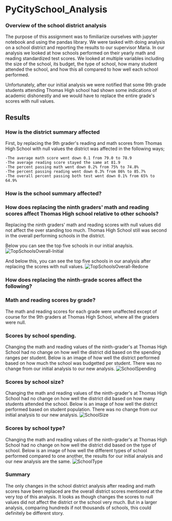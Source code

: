 # PyCitySchool_Analysis

### Overview of the school district analysis
The purpose of this assignment was to fimiliarize ourselves with jupyter notebook and using the pandas library. We were tasked with doing analysis on a 
school district and reporting the results to our supervisor Maria. In our analysis we looked at how schools performed on their yearly math and reading standardized test scores.
We looked at multiple variables including the size of the school, its budget, the type of school, how many student attended the school, and how this all compared to how well
each school performed.

Unfortunately, after our initial analysis we were notified that some 9th grade students attending Thomas High school had shown some indications of academic dishonestly and we
would have to replace the entire grade's scores with null values.



## Results
  ### How is the district summary affected
  First, by replacing the 9th grader's reading and math scores from Thomas High School with null values the district was affected in the following ways;
  
    -The average math score went down 0.1 from 79.0 to 78.9
    -The average reading score stayed the same at 81.9
    -The percent passing math went down 0.2% from 75% to 74.8%
    -The percent passing reading went down 0.3% from 86% to 85.7%
    -The overall percent passing both test went down 0.1% from 65% to 64.9%
  
  
  ### How is the school summary affected?
  
  
  
  ### How does replacing the ninth graders' math and reading scores affect Thomas High school relative to other schools?
  Replacing the ninth graders' math and reading scores with null values did not affect the over standing too much. Thomas High School still was second in the overall
  performing schools in the district.
  
  Below you can see the top five schools in our initial anaylsis.
  ![TopSchoolsOverall-Initial](https://user-images.githubusercontent.com/95730890/150706602-0e8b0883-5807-4e4d-92b8-b0503481342c.PNG)
  
  And below this, you can see the top five schools in our analysis after replacing the scores with null values.
  ![TopSchoolsOverall-Redone](https://user-images.githubusercontent.com/95730890/150706614-4d5f4903-abb8-487a-b835-8f9b1368a8fd.PNG)
  
  
  ### How does replacing the ninth-grade scores affect the following?
  
  ### Math and reading scores by grade?
  The math and reading scores for each grade were unaffected except of course for the 9th graders at Thomas High School, where all the graders were null.
  
  ### Scores by school spending.
  
  Changing the math and reading values of the ninth-grader's at Thomas High School had no change on how well the district did based on the spending ranges per student.
  Below is an image of how well the district performed based on how much the school was budgetted per student. There was no change from our initial analysis to our new analysis.
  ![SchoolSpending](https://user-images.githubusercontent.com/95730890/150708293-fbc77582-11e3-490e-91d4-9b82a617b68b.PNG)
  
  ### Scores by school size?
   Changing the math and reading values of the ninth-grader's at Thomas High School had no change on how well the district did based on how many students attended the school.
   Below is an image of how well the district performed based on student population. There was no change from our initial analysis to our new analysis.
  ![SchoolSize](https://user-images.githubusercontent.com/95730890/150708310-5b464481-2d58-434d-b5e3-82f7bbff7e51.PNG)

  
  ### Scores by school type?
   Changing the math and reading values of the ninth-grader's at Thomas High School had no change on how well the district did based on the type of school.
   Below is an image of how well the different types of school performed compared to one another, the results for our initial analysis and our new analysis are the same.
   ![SchoolType](https://user-images.githubusercontent.com/95730890/150708266-b38c1508-b3c4-4178-a7b8-c447acb24f9e.PNG)
  
  
  ### Summary
  
   The only changes in the school district analysis after reading and  math scores have been replaced are the overall district scores mentioned at the very top of this 
   analysis. It looks as though changes the scores to null values did not affect the district or the school very much. But in a larger analysis, comparing hundreds if not          thousands of schools, this could definitely be  different story.

